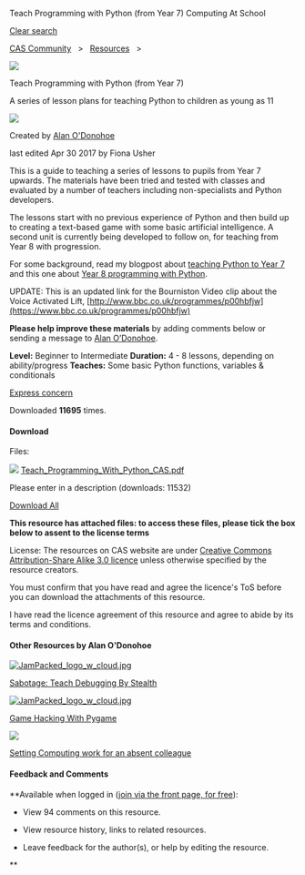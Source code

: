 Teach Programming with Python (from Year 7) Computing At School

 [Clear search](https://community.computingatschool.org.uk/resources/list)

 [CAS Community](https://community.computingatschool.org.uk/)   >     [Resources](https://community.computingatschool.org.uk/resources)   >

 [![](../_resources/297d7c5c6c351ef61db8eb70e3ef06db.png)](https://community.computingatschool.org.uk/resources/221)

Teach Programming with Python (from Year 7)

A series of lesson plans for teaching Python to children as young as 11

 [![](../_resources/dec0fa028100357c54e1f5609a739e52.png)](https://community.computingatschool.org.uk/users/2648)

Created by [Alan O'Donohoe](https://community.computingatschool.org.uk/users/2648)

last edited Apr 30 2017 by Fiona Usher

This is a guide to teaching a series of lessons to pupils from Year 7 upwards. The materials have been tried and tested with classes and evaluated by a number of teachers including non-specialists and Python developers.

The lessons start with no previous experience of Python and then build up to creating a text-based game with some basic artificial intelligence. A second unit is currently being developed to follow on, for teaching from Year 8 with progression.

For some background, read my blogpost about [teaching Python to Year 7](https://teachcomputing.wordpress.com/2011/12/01/teach-programming-language-to-11-year-olds/) and this one about [Year 8 programming with Python](https://teachcomputing.wordpress.com/2011/11/25/year-8s-programming-with-python/).

UPDATE: This is an updated link for the Bourniston Video clip about the Voice Activated Lift, [http://www.bbc.co.uk/programmes/p00hbfjw](https://www.bbc.co.uk/programmes/p00hbfjw)

**Please help improve these materials** by adding comments below or sending a message to [Alan O’Donohoe](https://community.computingatschool.org.uk/users/2648).

**Level:** Beginner to Intermediate
**Duration:** 4 - 8 lessons, depending on ability/progress
**Teaches:** Some basic Python functions, variables & conditionals

 [Express concern](https://community.computingatschool.org.uk/resource_flags/new?resource_id=221&revision_number=9)

Downloaded **11695** times.

#### Download

Files:

 ![](../_resources/ca4edc36e1e9735f51d1d9b25a84b0d0.png)  [Teach_Programming_With_Python_CAS.pdf](https://community.computingatschool.org.uk/files/290/original.pdf)

Please enter in a description (downloads: 11532)

 [Download All](https://community.computingatschool.org.uk/resources/221/export)

**This resource has attached files: to access these files, please tick the box below to assent to the license terms**

License: The resources on CAS website are under [Creative Commons Attribution-Share Alike 3.0 licence](https://creativecommons.org/licenses/by-sa/3.0/) unless otherwise specified by the resource creators.

You must confirm that you have read and agree the licence's ToS before you can download the attachments of this resource.

I have read the licence agreement of this resource and agree to abide by its terms and conditions.

#### Other Resources by Alan O'Donohoe

 [![JamPacked_logo_w_cloud.jpg](../_resources/cab8af5cc2831ea1af0a24a41c1560e8.jpg)](https://community.computingatschool.org.uk/resources/1523)

 [Sabotage: Teach Debugging By Stealth](https://community.computingatschool.org.uk/resources/1523)

 [![JamPacked_logo_w_cloud.jpg](../_resources/cab8af5cc2831ea1af0a24a41c1560e8.jpg)](https://community.computingatschool.org.uk/resources/3190)

 [Game Hacking With Pygame](https://community.computingatschool.org.uk/resources/3190)

 [![](../_resources/61e3d0309c16e60e019700dcf0e42fac.png)](https://community.computingatschool.org.uk/resources/3704)

 [Setting Computing work for an absent colleague](https://community.computingatschool.org.uk/resources/3704)

#### Feedback and Comments

**Available when logged in ([join via the front page, for free](https://community.computingatschool.org.uk/)):

- View 94 comments on this resource.

- View resource history, links to related resources.
- Leave feedback for the author(s), or help by editing the resource.

**